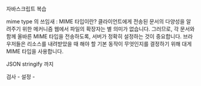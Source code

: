 자바스크립트 복습

mime type 의 쓰임새 : 
MIME 타입이란? 클라이언트에게 전송된 문서의 다양성을 알려주기 위한 메커니즘
 웹에서 파일의 확장자는 별 의미가 없습니다. 그러므로, 각 문서와 함께 올바른 MIME 타입을 전송하도록, 서버가 정확히 설정하는 것이 중요합니다. 브라우저들은 리소스를 내려받았을 때 해야 할 기본 동작이 무엇인지를 결정하기 위해 대게 MIME 타입을 사용합니다.

 JSON stringify 까지

 검사 - 설정 - 